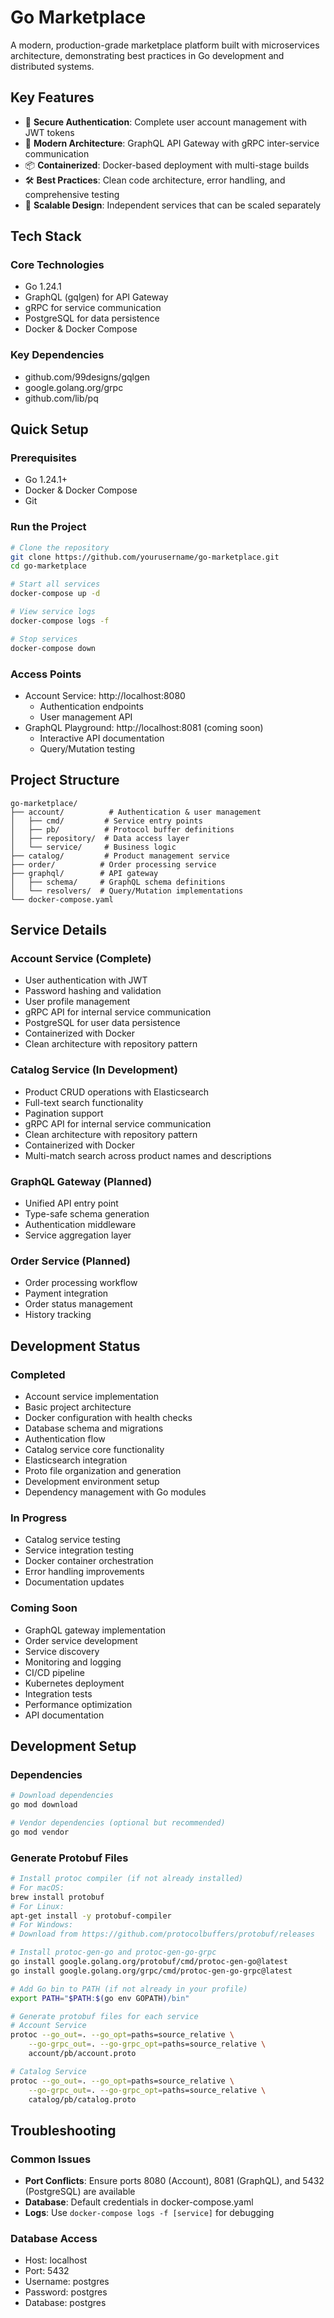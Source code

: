 # Go Marketplace

A modern, production-grade marketplace platform built with microservices architecture, demonstrating best practices in Go development and distributed systems.

## Key Features

- 🔐 **Secure Authentication**: Complete user account management with JWT tokens
- 🎯 **Modern Architecture**: GraphQL API Gateway with gRPC inter-service communication
- 📦 **Containerized**: Docker-based deployment with multi-stage builds
- 🛠 **Best Practices**: Clean code architecture, error handling, and comprehensive testing
- 🔄 **Scalable Design**: Independent services that can be scaled separately

## Tech Stack

### Core Technologies
- Go 1.24.1
- GraphQL (gqlgen) for API Gateway
- gRPC for service communication
- PostgreSQL for data persistence
- Docker & Docker Compose

### Key Dependencies
- github.com/99designs/gqlgen
- google.golang.org/grpc
- github.com/lib/pq

## Quick Setup

### Prerequisites
- Go 1.24.1+
- Docker & Docker Compose
- Git

### Run the Project
```bash
# Clone the repository
git clone https://github.com/yourusername/go-marketplace.git
cd go-marketplace

# Start all services
docker-compose up -d

# View service logs
docker-compose logs -f

# Stop services
docker-compose down
```

### Access Points
- Account Service: http://localhost:8080
  - Authentication endpoints
  - User management API
- GraphQL Playground: http://localhost:8081 (coming soon)
  - Interactive API documentation
  - Query/Mutation testing

## Project Structure
```
go-marketplace/
├── account/          # Authentication & user management
│   ├── cmd/         # Service entry points
│   ├── pb/          # Protocol buffer definitions
│   ├── repository/  # Data access layer
│   └── service/     # Business logic
├── catalog/         # Product management service
├── order/          # Order processing service
├── graphql/        # API gateway
│   ├── schema/     # GraphQL schema definitions
│   └── resolvers/  # Query/Mutation implementations
└── docker-compose.yaml
```

## Service Details

### Account Service (Complete)
- User authentication with JWT
- Password hashing and validation
- User profile management
- gRPC API for internal service communication
- PostgreSQL for user data persistence
- Containerized with Docker
- Clean architecture with repository pattern

### Catalog Service (In Development)
- Product CRUD operations with Elasticsearch
- Full-text search functionality
- Pagination support
- gRPC API for internal service communication
- Clean architecture with repository pattern
- Containerized with Docker
- Multi-match search across product names and descriptions

### GraphQL Gateway (Planned)
- Unified API entry point
- Type-safe schema generation
- Authentication middleware
- Service aggregation layer

### Order Service (Planned)
- Order processing workflow
- Payment integration
- Order status management
- History tracking

## Development Status

### Completed
- Account service implementation
- Basic project architecture
- Docker configuration with health checks
- Database schema and migrations
- Authentication flow
- Catalog service core functionality
- Elasticsearch integration
- Proto file organization and generation
- Development environment setup
- Dependency management with Go modules

### In Progress
- Catalog service testing
- Service integration testing
- Docker container orchestration
- Error handling improvements
- Documentation updates

### Coming Soon
- GraphQL gateway implementation
- Order service development
- Service discovery
- Monitoring and logging
- CI/CD pipeline
- Kubernetes deployment
- Integration tests
- Performance optimization
- API documentation

## Development Setup

### Dependencies
```bash
# Download dependencies
go mod download

# Vendor dependencies (optional but recommended)
go mod vendor
```

### Generate Protobuf Files
```bash
# Install protoc compiler (if not already installed)
# For macOS:
brew install protobuf
# For Linux:
apt-get install -y protobuf-compiler
# For Windows:
# Download from https://github.com/protocolbuffers/protobuf/releases

# Install protoc-gen-go and protoc-gen-go-grpc
go install google.golang.org/protobuf/cmd/protoc-gen-go@latest
go install google.golang.org/grpc/cmd/protoc-gen-go-grpc@latest

# Add Go bin to PATH (if not already in your profile)
export PATH="$PATH:$(go env GOPATH)/bin"

# Generate protobuf files for each service
# Account Service
protoc --go_out=. --go_opt=paths=source_relative \
    --go-grpc_out=. --go-grpc_opt=paths=source_relative \
    account/pb/account.proto

# Catalog Service
protoc --go_out=. --go_opt=paths=source_relative \
    --go-grpc_out=. --go-grpc_opt=paths=source_relative \
    catalog/pb/catalog.proto
```

## Troubleshooting

### Common Issues
- **Port Conflicts**: Ensure ports 8080 (Account), 8081 (GraphQL), and 5432 (PostgreSQL) are available
- **Database**: Default credentials in docker-compose.yaml
- **Logs**: Use `docker-compose logs -f [service]` for debugging

### Database Access
- Host: localhost
- Port: 5432
- Username: postgres
- Password: postgres
- Database: postgres
